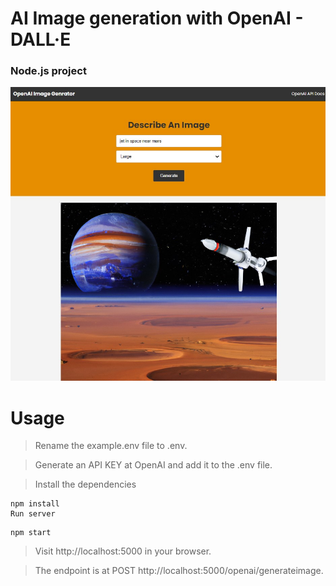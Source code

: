 # AI Image generation with OpenAI - DALL·E

### Node.js project

![This is an image](/image/OpenAI%20Image%20Generator.jpg)

# Usage
> Rename the example.env file to .env.

> Generate an API KEY at OpenAI and add it to the .env file.

> Install the dependencies
```
npm install
Run server
```
```
npm start
```
> Visit http://localhost:5000 in your browser.

> The endpoint is at POST http://localhost:5000/openai/generateimage.